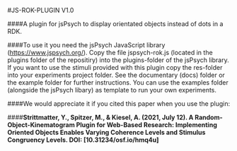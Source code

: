 #JS-ROK-PLUGIN V1.0

####A plugin for jsPsych to display orientated objects instead of dots in a RDK.  

####To use it you need the jsPsych JavaScript library (https://www.jspsych.org/). Copy the file jspsych-rok.js (located in the plugins folder of the repositiry) into the plugins-folder of the jsPsych library. If you want to use the stimuli provided with this plugin copy the res-folder into your experiments project folder. See the documentary (docs) folder or the example folder for further instructions. You can use the examples folder (alongside the jsPsych libary) as template to run your own experiments.

####We would appreciate it if you cited this paper when you use the plugin: 

####<b>Strittmatter, Y., Spitzer, M., & Kiesel, A. (2021, July 12). A Random-Object-Kinematogram Plugin for Web-Based Research: Implementing Oriented Objects Enables Varying Coherence Levels and Stimulus Congruency Levels. DOI: [10.31234/osf.io/hmq4u]</b>
 
